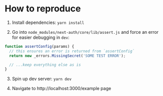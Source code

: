 # How to reproduce

1. Install dependencies: `yarn install`

2. Go into `node_modules/next-auth/core/lib/assert.js` and force an error for easier debugging in `dev`:

```js
function assertConfig(params) {
  // this ensures an error is returned from `assertConfig`
  return new _errors.MissingSecret('SOME TEST ERROR');

  // ...keep everything else as is
}
```

3. Spin up dev server: `yarn dev`

4. Navigate to http://localhost:3000/example page
